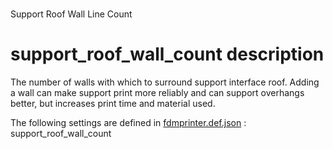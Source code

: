 
# 
Support Roof Wall Line Count


# support_roof_wall_count description
The number of walls with which to surround support interface roof. Adding a wall can make support print more reliably and can support overhangs better, but increases print time and material used.

The following settings are defined in [fdmprinter.def.json](https://github.com/smartavionics/Cura/blob/mb-master/resources/definitions/fdmprinter.def.json) : support_roof_wall_count


